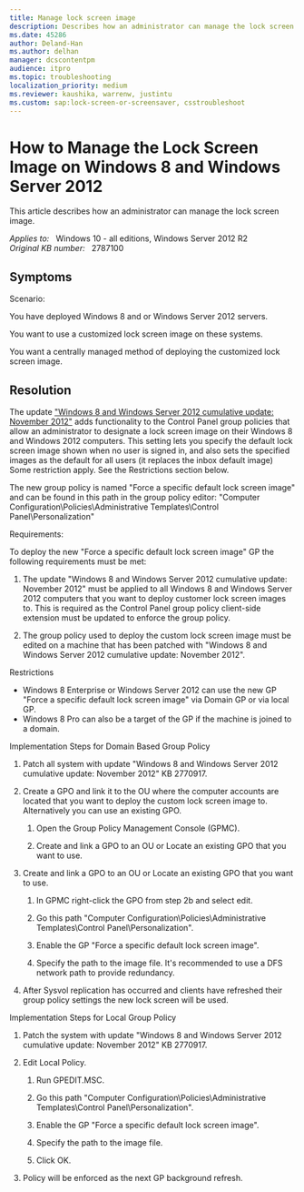 ```yaml
---
title: Manage lock screen image
description: Describes how an administrator can manage the lock screen image.
ms.date: 45286
author: Deland-Han
ms.author: delhan
manager: dcscontentpm
audience: itpro
ms.topic: troubleshooting
localization_priority: medium
ms.reviewer: kaushika, warrenw, justintu
ms.custom: sap:lock-screen-or-screensaver, csstroubleshoot
---
```

# How to Manage the Lock Screen Image on Windows 8 and Windows Server 2012

This article describes how an administrator can manage the lock screen image.

_Applies to:_ &nbsp; Windows 10 - all editions, Windows Server 2012 R2  
_Original KB number:_ &nbsp; 2787100

## Symptoms

Scenario:

You have deployed Windows 8 and or Windows Server 2012 servers.

You want to use a customized lock screen image on these systems.

You want a centrally managed method of deploying the customized lock screen image.

## Resolution

The update ["Windows 8 and Windows Server 2012 cumulative update: November 2012"](https://support.microsoft.com/help/2770917) adds functionality to the Control Panel group policies that allow an administrator to designate a lock screen image on their Windows 8 and Windows 2012 computers. This setting lets you specify the default lock screen image shown when no user is signed in, and also sets the specified images as the default for all users (it replaces the inbox default image) Some restriction apply. See the Restrictions section below.

The new group policy is named "Force a specific default lock screen image" and can be found in this path in the group policy editor: "Computer Configuration\Policies\Administrative Templates\Control Panel\Personalization"

Requirements:

To deploy the new "Force a specific default lock screen image" GP the following requirements must be met:

1. The update "Windows 8 and Windows Server 2012 cumulative update: November 2012" must be applied to all Windows 8 and Windows Server 2012 computers that you want to deploy customer lock screen images to. This is required as the Control Panel group policy client-side extension must be updated to enforce the group policy.

2. The group policy used to deploy the custom lock screen image must be edited on a machine that has been patched with "Windows 8 and Windows Server 2012 cumulative update: November 2012".  

Restrictions  

- Windows 8 Enterprise or Windows Server 2012 can use the new GP "Force a specific default lock screen image" via Domain GP or via local GP.
- Windows 8 Pro can also be a target of the GP if the machine is joined to a domain.

Implementation Steps for Domain Based Group Policy  

1. Patch all system with update "Windows 8 and Windows Server 2012 cumulative update: November 2012" KB 2770917.

2. Create a GPO and link it to the OU where the computer accounts are located that you want to deploy the custom lock screen image to. Alternatively you can use an existing GPO.

    1. Open the Group Policy Management Console (GPMC).

    2. Create and link a GPO to an OU or Locate an existing GPO that you want to use.

3. Create and link a GPO to an OU or Locate an existing GPO that you want to use.

    1. In GPMC right-click the GPO from step 2b and select edit.

    2. Go this path "Computer Configuration\Policies\Administrative Templates\Control Panel\Personalization".

    3. Enable the GP "Force a specific default lock screen image".

    4. Specify the path to the image file. It's recommended to use a DFS network path to provide redundancy.

4. After Sysvol replication has occurred and clients have refreshed their group policy settings the new lock screen will be used.  

Implementation Steps for Local Group Policy  

1. Patch the system with update "Windows 8 and Windows Server 2012 cumulative update: November 2012" KB 2770917.

2. Edit Local Policy.

    1. Run GPEDIT.MSC.  

    2. Go this path "Computer Configuration\Policies\Administrative Templates\Control Panel\Personalization".

    3. Enable the GP "Force a specific default lock screen image".

    4. Specify the path to the image file.  

    5. Click OK.  

3. Policy will be enforced as the next GP background refresh.
